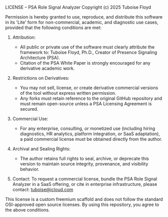 LICENSE – PSA Role Signal Analyzer
Copyright (c) 2025 Tuboise Floyd

Permission is hereby granted to use, reproduce, and distribute this software in its 'Lite' form for non-commercial, academic, and diagnostic use cases, provided that the following conditions are met:

1. Attribution:
   - All public or private use of the software must clearly attribute the framework to: Tuboise Floyd, Ph.D., Creator of Presence Signaling Architecture (PSA).
   - Citation of the PSA White Paper is strongly encouraged for any derivative academic work.

2. Restrictions on Derivatives:
   - You may not sell, license, or create derivative commercial versions of the tool without express written permission.
   - Any forks must retain reference to the original GitHub repository and must remain open-source unless a PSA Licensing Agreement is secured.

3. Commercial Use:
   - For any enterprise, consulting, or monetized use (including hiring diagnostics, HR analytics, platform integration, or SaaS adaptation), a paid commercial license must be obtained directly from the author.

4. Archival and Sealing Rights:
   - The author retains full rights to seal, archive, or deprecate this version to maintain source integrity, provenance, and visibility behavior.

5. Contact:
   To request a commercial license, bundle the PSA Role Signal Analyzer in a SaaS offering, or cite in enterprise infrastructure, please contact:
   tuboise@icloud.com

This license is a custom freemium scaffold and does not follow the standard OSI-approved open source licenses. By using this repository, you agree to the above conditions.
